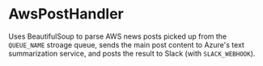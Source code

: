 # AwsPostHandler
Uses BeautifulSoup to parse AWS news posts picked up from the `QUEUE_NAME` stroage queue, sends the main post content to Azure's text summarization service, and posts the result to Slack (with `SLACK_WEBHOOK`).